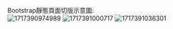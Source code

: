 Bootstrap靜態頁面切版示意圖:  
![1717390974989](https://github.com/Shuntei/my-work-shop-layout/assets/106071701/8b0f7082-00c0-45f9-838c-e7f765ef4bc1)
![1717391000717](https://github.com/Shuntei/my-work-shop-layout/assets/106071701/daa6c179-ceb8-4257-af1d-12d929c6eb9c)
![1717391036301](https://github.com/Shuntei/my-work-shop-layout/assets/106071701/6567acb2-336f-42a3-b651-31285f215c63)
